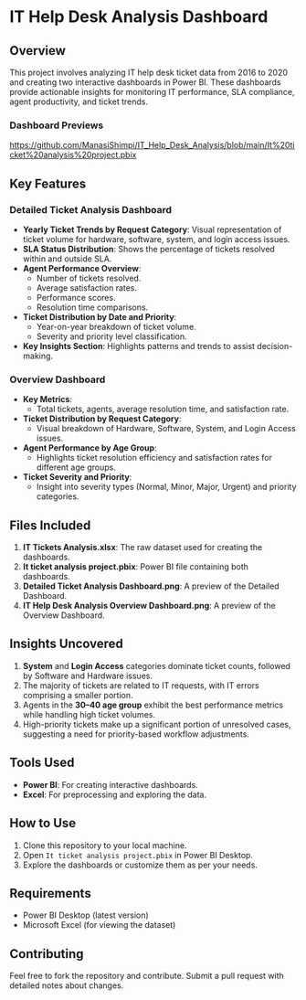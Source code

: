 # IT Help Desk Analysis Dashboard

## Overview
This project involves analyzing IT help desk ticket data from 2016 to 2020 and creating two interactive dashboards in Power BI. These dashboards provide actionable insights for monitoring IT performance, SLA compliance, agent productivity, and ticket trends.

### Dashboard Previews
https://github.com/ManasiShimpi/IT_Help_Desk_Analysis/blob/main/It%20ticket%20analysis%20project.pbix

## Key Features
### Detailed Ticket Analysis Dashboard
- **Yearly Ticket Trends by Request Category**: Visual representation of ticket volume for hardware, software, system, and login access issues.
- **SLA Status Distribution**: Shows the percentage of tickets resolved within and outside SLA.
- **Agent Performance Overview**:
  - Number of tickets resolved.
  - Average satisfaction rates.
  - Performance scores.
  - Resolution time comparisons.
- **Ticket Distribution by Date and Priority**:
  - Year-on-year breakdown of ticket volume.
  - Severity and priority level classification.
- **Key Insights Section**: Highlights patterns and trends to assist decision-making.

### Overview Dashboard
- **Key Metrics**:
  - Total tickets, agents, average resolution time, and satisfaction rate.
- **Ticket Distribution by Request Category**:
  - Visual breakdown of Hardware, Software, System, and Login Access issues.
- **Agent Performance by Age Group**:
  - Highlights ticket resolution efficiency and satisfaction rates for different age groups.
- **Ticket Severity and Priority**:
  - Insight into severity types (Normal, Minor, Major, Urgent) and priority categories.

## Files Included
1. **IT Tickets Analysis.xlsx**: The raw dataset used for creating the dashboards.
2. **It ticket analysis project.pbix**: Power BI file containing both dashboards.
3. **Detailed Ticket Analysis Dashboard.png**: A preview of the Detailed Dashboard.
4. **IT Help Desk Analysis Overview Dashboard.png**: A preview of the Overview Dashboard.

## Insights Uncovered
1. **System** and **Login Access** categories dominate ticket counts, followed by Software and Hardware issues.
2. The majority of tickets are related to IT requests, with IT errors comprising a smaller portion.
3. Agents in the **30–40 age group** exhibit the best performance metrics while handling high ticket volumes.
4. High-priority tickets make up a significant portion of unresolved cases, suggesting a need for priority-based workflow adjustments.

## Tools Used
- **Power BI**: For creating interactive dashboards.
- **Excel**: For preprocessing and exploring the data.

## How to Use
1. Clone this repository to your local machine.
2. Open `It ticket analysis project.pbix` in Power BI Desktop.
3. Explore the dashboards or customize them as per your needs.

## Requirements
- Power BI Desktop (latest version)
- Microsoft Excel (for viewing the dataset)

## Contributing
Feel free to fork the repository and contribute. Submit a pull request with detailed notes about changes.
